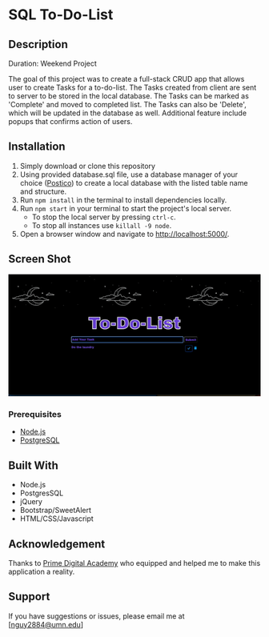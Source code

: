 # SQL To-Do-List

## Description
Duration: Weekend Project

The goal of this project was to create a full-stack CRUD app that allows user to create Tasks for a to-do-list. The Tasks created from client are sent to server to be stored in the local database. The Tasks can be marked as 'Complete' and moved to completed list. The Tasks can also be 'Delete', which will be updated in the database as well. Additional feature include popups that confirms action of users. 

## Installation
1. Simply download or clone this repository
2. Using provided database.sql file, use a database manager of your choice ([Postico](https://eggerapps.at/postico/)) to create a local database with the listed table name and structure.
3. Run `npm install` in the terminal to install dependencies locally.
4. Run `npm start` in your terminal to start the project's local server.
    - To stop the local server by pressing `ctrl-c`.
    - To stop all instances use `killall -9 node`. 
5. Open a browser window and navigate to [http://localhost:5000/](http://localhost:5000/).

## Screen Shot
![todolist gif](images/to-do-list.gif)

### Prerequisites
- [Node.js](https://nodejs.org/en/)
- [PostgreSQL](https://www.postgresql.org/)

## Built With
- Node.js
- PostgresSQL
- jQuery
- Bootstrap/SweetAlert
- HTML/CSS/Javascript 

## Acknowledgement
Thanks to [Prime Digital Academy](www.primeacademy.io) who equipped and helped me to make this application a reality. 

## Support
If you have suggestions or issues, please email me at [nguy2884@umn.edu]